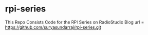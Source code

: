 # rpi-series
This Repo Consists Code for the RPI Series on RadioStudio Blog
url = https://github.com/suryasundarraj/rpi-series.git
